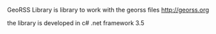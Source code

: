 GeoRSS Library is library to work with the georss files
http://georss.org

the library is developed in c# .net framework 3.5